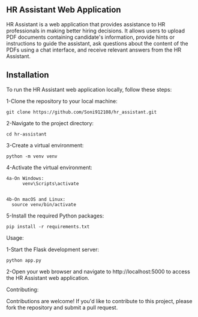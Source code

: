 ## HR Assistant Web Application

HR Assistant is a web application that provides assistance to HR professionals in making better hiring decisions. It allows users to upload PDF documents containing candidate's information, provide hints or instructions to guide the assistant, ask questions about the content of the PDFs using a chat interface, and receive relevant answers from the HR Assistant.

## Installation

To run the HR Assistant web application locally, follow these steps:

1-Clone the repository to your local machine:

    git clone https://github.com/Soni912108/hr_assistant.git


2-Navigate to the project directory:

    cd hr-assistant

3-Create a virtual environment:

    python -m venv venv

4-Activate the virtual environment:

    4a-On Windows:
          venv\Scripts\activate

  
    4b-On macOS and Linux:
      source venv/bin/activate
  
5-Install the required Python packages:

    pip install -r requirements.txt

Usage:

1-Start the Flask development server:

    python app.py

2-Open your web browser and navigate to http://localhost:5000 to access the HR Assistant web application.

Contributing:

Contributions are welcome! 
If you'd like to contribute to this project, please fork the repository and submit a pull request.


